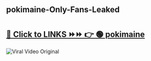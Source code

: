 
 ## pokimaine-Only-Fans-Leaked

# <h2><a href="https://clipsfans.com/pokimaine&ref=git">🔗 Click to LINKS ⏩⏩ 👉 🟢 pokimaine </a></h2>

<a href="https://clipsfans.com/pokimaine&ref=git" rel="nofollow" data-target="animated-image.originalLink"><img src="https://i.ibb.co.com/xMMVF88/686577567.gif" alt="Viral Video Original" style="max-width: 100%; display: inline-block;" data-target="animated-image.originalImage"></a>
